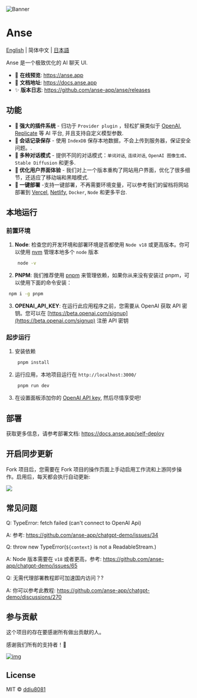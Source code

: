 ![Banner](https://user-images.githubusercontent.com/1998168/235366625-e615e68d-592c-4f18-9c9f-1e5cd1778557.png)

# Anse

[English](./README.md) | 简体中文 | [日本語](./README_JA-JP.md)

Anse 是一个极致优化的 AI 聊天 UI.

- 🍿 **在线预览**: https://anse.app
- 📖 **文档地址**: https://docs.anse.app
- ✨ **版本日志**: https://github.com/anse-app/anse/releases

## 功能

- **🚀 强大的插件系统** - 归功于 `Provider plugin` ，轻松扩展类似于 [OpenAI](https://openai.com/), [Replicate](https://replicate.com/) 等 AI 平台, 并且支持自定义模型参数.
- **💬 会话记录保存** - 使用 `IndexDB` 保存本地数据，不会上传到服务器，保证安全问题。.
- **🎉 多种对话模式** - 提供不同的对话模式：`单词对话`, `连续对话`, `OpenAI 图像生成`、`Stable Diffusion` 和更多.
- **💎 优化用户界面体验** - 我们对上一个版本重构了网站用户界面，优化了很多细节，还适应了移动端和黑暗模式.
- **🌈 一键部署** -支持一键部署，不再需要环境变量，可以参考我们的留档将网站部署到 [Vercel](https://vercel.com/), [Netlify](https://www.netlify.com/), `Docker`, `Node` 和更多平台.

## 本地运行

### 前置环境
1. **Node**: 检查您的开发环境和部署环境是否都使用 `Node v18` 或更高版本。你可以使用 [nvm](https://github.com/nvm-sh/nvm) 管理本地多个 `node` 版本
   ```bash
    node -v
   ```
2.  **PNPM**: 我们推荐使用 [pnpm](https://pnpm.io/) 来管理依赖，如果你从来没有安装过 pnpm，可以使用下面的命令安装：
   ```bash
    npm i -g pnpm
   ```
3.  **OPENAI_API_KEY**: 在运行此应用程序之前，您需要从 OpenAI 获取 API 密钥。您可以在 [https://beta.openai.com/signup](https://beta.openai.com/signup) 注册 API 密钥

### 起步运行

1. 安装依赖
   ```bash
    pnpm install
   ```
2. 运行应用，本地项目运行在 `http://localhost:3000/`
   ```bash
    pnpm run dev
   ```
3. 在设置面板添加你的 [OpenAI API key](https://platform.openai.com/account/api-keys), 然后尽情享受吧!

## 部署

获取更多信息，请参考部署文档: https://docs.anse.app/self-deploy

## 开启同步更新

Fork 项目后，您需要在 Fork 项目的操作页面上手动启用工作流和上游同步操作。启用后，每天都会执行自动更新:

![](https://cdn.jsdelivr.net/gh/yzh990918/static@master/20230518/image.2omctdf8bbk0.webp)

## 常见问题

Q: TypeError: fetch failed (can't connect to OpenAI Api)

A: 参考: https://github.com/anse-app/chatgpt-demo/issues/34

Q: throw new TypeError(`${context}` is not a ReadableStream.)

A: Node 版本需要在 `v18` 或者更高，参考: https://github.com/anse-app/chatgpt-demo/issues/65

Q: 无需代理部署教程即可加速国内访问？?

A: 你可以参考此教程: https://github.com/anse-app/chatgpt-demo/discussions/270

## 参与贡献

这个项目的存在要感谢所有做出贡献的人。

感谢我们所有的支持者！🙏

[![img](https://contributors.nn.ci/api?repo=anse-app/anse)](https://github.com/anse-app/anse/graphs/contributors)

## License

MIT © [ddiu8081](https://github.com/anse-app/anse/blob/main/LICENSE)
